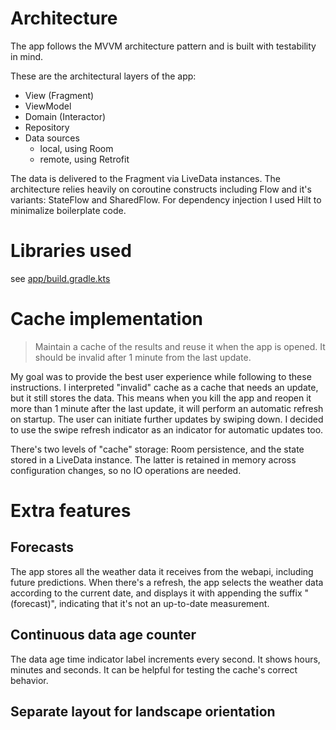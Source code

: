 # Architecture

The app follows the MVVM architecture pattern and is built with testability in mind.

These are the architectural layers of the app:

- View (Fragment)
- ViewModel
- Domain (Interactor)
- Repository
- Data sources
    - local, using Room
    - remote, using Retrofit

The data is delivered to the Fragment via LiveData instances. The architecture relies heavily on coroutine constructs including Flow and it's variants: StateFlow and SharedFlow. For dependency injection I used Hilt to minimalize boilerplate code.

# Libraries used

see [app/build.gradle.kts](https://github.com/marazmarci/WeatherOrNot/blob/main/app/build.gradle.kts)

# Cache implementation

> Maintain a cache of the results and reuse it when the app is opened. It should be invalid after 1 minute from the last update.

My goal was to provide the best user experience while following to these instructions. I interpreted "invalid" cache as a cache that needs an update, but it still stores the data. This means when you kill the app and reopen it more than 1 minute after the last update, it will perform an automatic refresh on startup. The user can initiate further updates by swiping down. I decided to use the swipe refresh indicator as an indicator for automatic updates too.

There's two levels of "cache" storage: Room persistence, and the state stored in a LiveData instance. The latter is retained in memory across configuration changes, so no IO operations are needed.

# Extra features

## Forecasts

The app stores all the weather data it receives from the webapi, including future predictions. When there's a refresh, the app selects the weather data according to the current date, and displays it with appending the suffix "(forecast)", indicating that it's not an up-to-date measurement.

## Continuous data age counter

The data age time indicator label increments every second. It shows hours, minutes and seconds. It can be helpful for testing the cache's correct behavior.

## Separate layout for landscape orientation